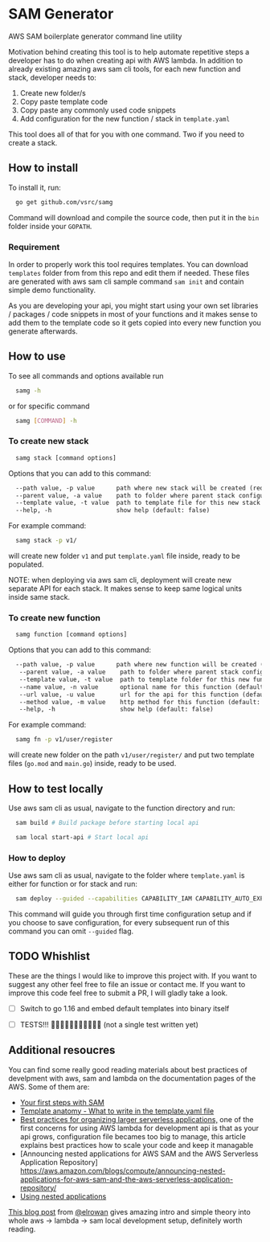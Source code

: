 # SAM Generator

AWS SAM boilerplate generator command line utility

Motivation behind creating this tool is to help automate repetitive steps a developer has to do when creating api with AWS lambda. In addition to already existing amazing aws sam cli tools, for each new function and stack, developer needs to:

1. Create new folder/s
2. Copy paste template code
3. Copy paste any commonly used code snippets
4. Add configuration for the new function / stack in `template.yaml`

This tool does all of that for you with one command. Two if you need to create a stack.

## How to install

To install it, run:

```sh
  go get github.com/vsrc/samg
```

Command will download and compile the source code, then put it in the `bin` folder inside your `GOPATH`.

### Requirement

In order to properly work this tool requires templates. You can download `templates` folder from from this repo and edit them if needed. These files are generated with aws sam cli sample command `sam init` and contain simple demo functionality. 

As you are developing your api, you might start using your own set libraries / packages / code snippets in most of your functions and it makes sense to add them to the template code so it gets copied into every new function you generate afterwards.


## How to use

To see all commands and options available run 

```sh
  samg -h
```

or for specific command

```sh
  samg [COMMAND] -h
```

### To create new stack

```sh
  samg stack [command options]
```

Options that you can add to this command:
```txt
  --path value, -p value      path where new stack will be created (required)
  --parent value, -a value    path to folder where parent stack configuration file is in which we will put the reference to this new stack (default: parent folder of the provided path)
  --template value, -t value  path to template file for this new stack (default: templates/stack/template.yaml)
  --help, -h                  show help (default: false)
```

For example command:

```sh
  samg stack -p v1/
```

will create new folder `v1` and put `template.yaml` file inside, ready to be populated.

NOTE: when deploying via aws sam cli, deployment will create new separate API for each stack. It makes sense to keep same logical units inside same stack. 


### To create new function
```sh
  samg function [command options]
```

Options that you can add to this command:
```txt
  --path value, -p value      path where new function will be created (required)
   --parent value, -a value    path to folder where parent stack configuration file is in which we will put the reference to this new function (default: parent folder of the provided path)
   --template value, -t value  path to template folder for this new function (default: templates/fn/)
   --name value, -n value      optional name for this function (default: last part of provided path)
   --url value, -u value       url for the api for this function (default: same as provided path)
   --method value, -m value    http method for this function (default: GET)
   --help, -h                  show help (default: false)
```

For example command:

```sh
  samg fn -p v1/user/register
```

will create new folder on the path `v1/user/register/` and put two template files (`go.mod` and `main.go`) inside, ready to be used.


## How to test locally

Use aws sam cli as usual, navigate to the function directory and run:


```sh
  sam build # Build package before starting local api
```

```sh
  sam local start-api # Start local api
```


### How to deploy

Use aws sam cli as usual, navigate to the folder where `template.yaml` is either for function or for stack and run:

```sh
  sam deploy --guided --capabilities CAPABILITY_IAM CAPABILITY_AUTO_EXPAND
```

This command will guide you through first time configuration setup and if you choose to save configuration, for every subsequent run of this command you can omit `--guided` flag.

## TODO Whishlist

These are the things I would like to improve this project with. If you want to suggest any other feel free to file an issue or contact me. If you want to improve this code feel free to submit a PR, I will gladly take a look.

- [ ] Switch to go 1.16 and embed default templates into binary itself 
- [ ] TESTS!!! 😬😬😬😬😬😬😬😬😬😬😬 (not a single test written yet)


## Additional resoucres

You can find some really good reading materials about best practices of develpment with aws, sam and lambda on the documentation pages of the AWS. Some of them are:

- [Your first steps with SAM](https://docs.aws.amazon.com/serverless-application-model/latest/developerguide/serverless-getting-started-hello-world.html)
- [Template anatomy - What to write in the template.yaml file](https://docs.aws.amazon.com/AWSCloudFormation/latest/UserGuide/template-anatomy.html)
- [Best practices for organizing larger serverless applications,](https://aws.amazon.com/blogs/compute/best-practices-for-organizing-larger-serverless-applications/) one of the first concerns for using AWS lambda for development api is that as your api grows, configuration file becames too big to manage, this article explains best practices how to scale your code and keep it managable
- [Announcing nested applications for AWS SAM and the AWS Serverless Application Repository] https://aws.amazon.com/blogs/compute/announcing-nested-applications-for-aws-sam-and-the-aws-serverless-application-repository/
- [Using nested applications](https://docs.aws.amazon.com/serverless-application-model/latest/developerguide/serverless-sam-template-nested-applications.html)

[This blog post](https://blog.rowanudell.com/getting-started-with-aws-sam-cli-and-golang/) from [@elrowan](https://twitter.com/elrowan) gives amazing intro and simple theory into whole aws -> lambda -> sam local development setup, definitely worth reading.


